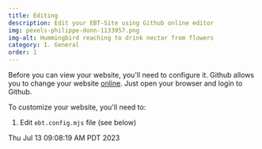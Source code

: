 ```yaml
---
title: Editing 
description: Edit your EBT-Site using Github online editor
img: pexels-philippe-donn-1133957.png
img-alt: Hummingbird reaching to drink nectar from flowers
category: 1. General
order: 1
---
```


Before you can view your website, you'll need to configure it.
Github allows you to change your website 
[online](https://docs.github.com/en/repositories/working-with-files/managing-files/editing-files).
Just open your browser and login to Github.

To customize your website, you'll need to:

1. Edit ```ebt.config.mjs``` file (see below)

Thu Jul 13 09:08:19 AM PDT 2023
